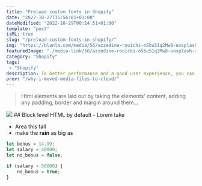```yaml
---
title: "Preload custom fonts in Shopify"
date: "2022-10-27T15:56:01+01:00"
dateModified: "2022-10-29T00:14:51+01:00"
template: "post"
isML: true
slug: "/preload-custom-fonts-in-shopify/"
img: "https://blanla.com/media/56/azzedine-rouichi-oSbuS1q2Mw8-unsplash-scaled.jpg"
featuredImage: "./media-link/56/azzedine-rouichi-oSbuS1q2Mw8-unsplash-scaled.jpg"
category: "Shopify"
tags:
 - "Shopify"
description: To better performance and a good user experience, you can preload custom fonts in Shopify.
prev: "/why-i-moved-media-files-to-cloud/"
---
```

> Html elements are laid out by taking the elements\' content, adding any padding, border and margin around them...

![](./media-link/56/anthony-cantin-3_zN3Z8nI0w-unsplash-scaled.jpg) ## Block level HTML by default - Lorem take
- Area this tall
- make the **rain** as big as

```javascript
let bonus = 14.99;
let salary = 40000;
let no_bonus = false;

if (salary > 50000) {
	no_bonus = true;
}
```
  
    